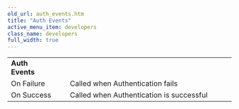 ```yaml
---
old_url: auth_events.htm
title: "Auth Events"
active_menu_item: developers
class_name: developers
full_width: true
---
```



<table>
<tr>
<td width="148">
  <strong>Auth Events</strong>

</td>
<td width="15">
</td>
<td width="779">
</td>
</tr>
<tr>
<td width="148">
On Failure

</td>
<td width="15">
</td>
<td width="779">
Called when Authentication fails

</td>
</tr>
<tr>
<td width="148">
On Success

</td>
<td width="15">
</td>
<td width="779">
Called when Authentication is successful

</td>
</tr>
</table>
